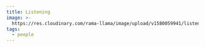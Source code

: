 ```yaml
---
title: Listening
image: >-
  https://res.cloudinary.com/rama-llama/image/upload/v1580059941/listening_qqityb.jpg
tags:
  - people
---
```


